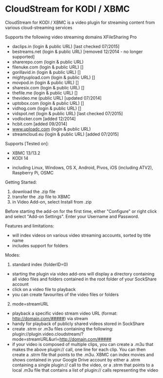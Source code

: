 CloudStream for KODI / XBMC
===========================

CloudStream for KODI / XBMC is a video plugin for streaming content from various cloud-streaming services

Supports the following video streaming domains
XFileSharing Pro
- daclips.in (login & public URL) [last checked 07/2015]
- bestreams.net (login & public URL) [removed 12/2014 - no longer supported]
- sharerepo.com (login & public URL)
- filenuke.com (login & public URL) []
- gorillavid.in (login & public URL) []
- mightyupload.com (login & public URL) []
- movpod.in (login & public URL) []
- sharesix.com (login & public URL) []
- thefile.me (login & public URL) []
- thevideo.me (public URL) [updated 07/2014]
- uptobox.com (login & public URL) []
- vidhog.com  (login & public URL) []
- vidspot.net (login & public URL) [last checked 07/2015]
- vodlocker.com [added 12/2014]
- hcbit.com [added 09/2014]
- www.uploadc.com (login & public URL)
- streamcloud.eu (login & public URL) [added 07/2015]


Supports [Tested on]:
- XBMC 13/13.2
- KODI 14
* including Linux, Windows, OS X, Android, Pivos, iOS (including ATV2), Raspberry Pi, OSMC


Getting Started:
1) download the .zip file
2) transfer the .zip file to XBMC
3) in Video Add-on, select Install from .zip

Before starting the add-on for the first time, either "Configure" or right click and select "Add-on Settings".  Enter your Username and Password.

Features and limitations:
- will index videos on various video streaming accounts, sorted by title name
- includes support for folders

Modes:
1) standard index (folderID=0)
- starting the plugin via video add-ons will display a directory containing all video files and folders contained in the root folder of your SockShare account
- click on a video file to playback
- you can create favourites of the video files or folders
2) mode=streamURL
- playback a specific video stream video URL (format: http://domain.com/#####) via stream
- handy for playback of publicly shared videos stored in SockShare
- create .strm or .m3u files containing the following: plugin://plugin.video.cloudstream/?mode=streamURL&amp;url=http://domain.com/#####
- if your video is composed of multiple clips, you can create a .m3u that makes the above plugin:// call, one line for each clip.  You can then create a .strm file that points to the .m3u.  XBMC can index movies and shows contained in your Google Drive account by either a .strm containing a single plugin:// call to the video, or a .strm that points to a local .m3u file that contains a list of plugin:// calls representing the video


